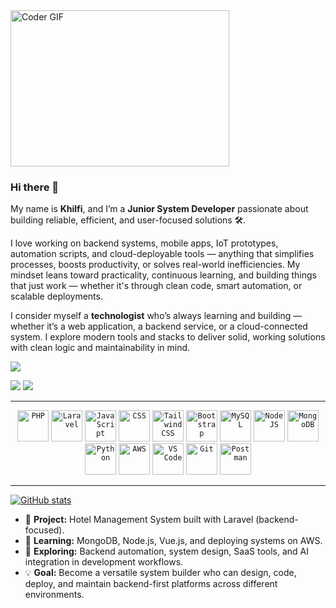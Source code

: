<img alt="Coder GIF" height=250 width=350 src="https://cdn.dribbble.com/users/730703/screenshots/6581243/avento.gif" />
<br>

### Hi there 👋

My name is **Khilfi**, and I’m a **Junior System Developer** passionate about building reliable, efficient, and user-focused solutions 🛠️.

I love working on backend systems, mobile apps, IoT prototypes, automation scripts, and cloud-deployable tools — anything that simplifies processes, boosts productivity, or solves real-world inefficiencies. My mindset leans toward practicality, continuous learning, and building things that just work — whether it's through clean code, smart automation, or scalable deployments.

I consider myself a **technologist** who’s always learning and building — whether it’s a web application, a backend service, or a cloud-connected system. I explore modern tools and stacks to deliver solid, working solutions with clean logic and maintainability in mind.


[![](https://komarev.com/ghpvc/?username=KuroMKh&color=000000)](https://github.com/KuroMKh)

[<img src="https://img.shields.io/badge/Gmail-D14836?style=for-the-badge&logo=gmail&logoColor=white">](mailto:muhdkhilfi36@gmail.com)
[<img src="https://img.shields.io/badge/LinkedIn-0077B5?style=for-the-badge&logo=linkedin&logoColor=white">](https://www.linkedin.com/in/muhammad-khilfi-/)

---

<div align="center">
	<code><img height="50" src="https://user-images.githubusercontent.com/25181517/183570228-6a040b9f-3ddf-47a2-a201-743121dac664.png" alt="PHP" title="PHP" /></code>
	<code><img height="50" src="https://user-images.githubusercontent.com/25181517/117201156-9a724800-adec-11eb-9a9d-3cd0f67da4bc.png" alt="Laravel" title="Laravel" /></code>
	<code><img height="50" src="https://raw.githubusercontent.com/marwin1991/profile-technology-icons/refs/heads/main/icons/javascript.png" alt="JavaScript" title="JavaScript" /></code>
	<code><img height="50" src="https://user-images.githubusercontent.com/25181517/183898674-75a4a1b1-f960-4ea9-abcb-637170a00a75.png" alt="CSS" title="CSS" /></code>
	<code><img height="50" src="https://user-images.githubusercontent.com/25181517/202896760-337261ed-ee92-4979-84c4-d4b829c7355d.png" alt="Tailwind CSS" title="Tailwind CSS" /></code>
	<code><img height="50" src="https://user-images.githubusercontent.com/25181517/183898054-b3d693d4-dafb-4808-a509-bab54cf5de34.png" alt="Bootstrap" title="Bootstrap" /></code>
	<code><img height="50" src="https://user-images.githubusercontent.com/25181517/183896128-ec99105a-ec1a-4d85-b08b-1aa1620b2046.png" alt="MySQL" title="MySQL" /></code>
	<code><img height="50" src="https://raw.githubusercontent.com/marwin1991/profile-technology-icons/refs/heads/main/icons/node_js.png" alt="NodeJS" title="NodeJS" /></code>
	<code><img height="50" src="https://user-images.githubusercontent.com/25181517/182884177-d48a8579-2cd0-447a-b9a6-ffc7cb02560e.png" alt="MongoDB" title="MongoDB" /></code>
	<code><img height="50" src="https://user-images.githubusercontent.com/25181517/183423507-c056a6f9-1ba8-4312-a350-19bcbc5a8697.png" alt="Python" title="Python" /></code>
	<code><img height="50" src="https://user-images.githubusercontent.com/25181517/183896132-54262f2e-6d98-41e3-8888-e40ab5a17326.png" alt="AWS" title="AWS" /></code>
	<code><img height="50" src="https://raw.githubusercontent.com/marwin1991/profile-technology-icons/refs/heads/main/icons/visual_studio_code.png" alt="VS Code" title="VS Code" /></code>
	<code><img height="50" src="https://user-images.githubusercontent.com/25181517/192108372-f71d70ac-7ae6-4c0d-8395-51d8870c2ef0.png" alt="Git" title="Git" /></code>
	<code><img height="50" src="https://user-images.githubusercontent.com/25181517/192109061-e138ca71-337c-4019-8d42-4792fdaa7128.png" alt="Postman" title="Postman" /></code>
</div>

---

[![GitHub stats](https://github-readme-stats.vercel.app/api?username=KuroMKh&show_icons=true&theme=great-gatsby)](https://github.com/KuroMKh?tab=repositories)

- 🔭 **Project:** Hotel Management System built with Laravel (backend-focused).
- 🌱 **Learning:** MongoDB, Node.js, Vue.js, and deploying systems on AWS.
- 🤖 **Exploring:** Backend automation, system design, SaaS tools, and AI integration in development workflows.
- 💡 **Goal:** Become a versatile system builder who can design, code, deploy, and maintain backend-first platforms across different environments.
